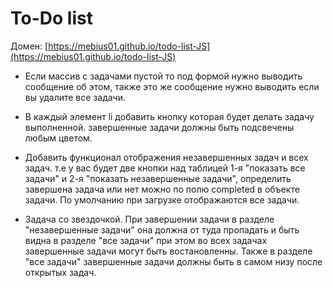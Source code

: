 # To-Do list

Домен: [https://mebius01.github.io/todo-list-JS](https://mebius01.github.io/todo-list-JS)

- Если массив с задачами пустой то под формой нужно выводить сообщение об этом, также это же сообщение нужно выводить если вы удалите все задачи.

- В каждый элемент li добавить кнопку которая будет делать задачу выполненной. завершенные задачи должны быть подсвечены любым цветом.

- Добавить функционал отображения незавершенных задач и всех задач. т.е у вас будет две кнопки над таблицей 1-я "показать все задачи" и 2-я "показать незавершенные задачи", определить завершена задача или нет можно по полю completed в объекте задачи. По умолчанию при загрузке отображаются все задачи.

- Задача со звездочкой. При завершении задачи в разделе "незавершенные задачи" она должна от туда пропадать и быть видна в разделе "все задачи" при этом во всех задачах завершенные задачи могут быть востановленны. Также в разделе "все задачи" завершенные задачи должны быть в самом низу после открытых задач.
